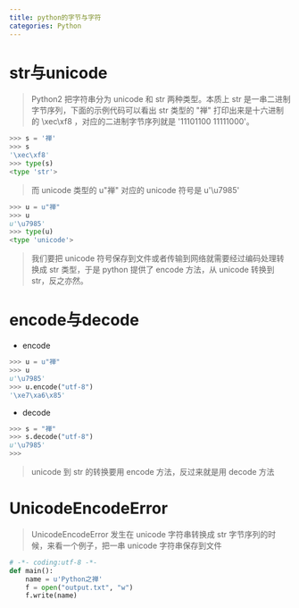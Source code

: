 ```yaml
---
title: python的字节与字符
categories: Python
---
```


# str与unicode
> Python2 把字符串分为 unicode 和 str 两种类型。本质上 str 是一串二进制字节序列，下面的示例代码可以看出 str 类型的 "禅" 打印出来是十六进制的 \xec\xf8 ，对应的二进制字节序列就是 '11101100 11111000'。

``` py
>>> s = '禅'
>>> s
'\xec\xf8'
>>> type(s)
<type 'str'>
```
> 而 unicode 类型的 u"禅" 对应的 unicode 符号是 u'\u7985'

``` py
>>> u = u"禅"
>>> u
u'\u7985'
>>> type(u)
<type 'unicode'>
```
> 我们要把 unicode 符号保存到文件或者传输到网络就需要经过编码处理转换成 str 类型，于是 python 提供了 encode 方法，从 unicode 转换到 str，反之亦然。

# encode与decode
- encode
``` py
>>> u = u"禅"
>>> u
u'\u7985'
>>> u.encode("utf-8")
'\xe7\xa6\x85'
```
- decode
``` py
>>> s = "禅"
>>> s.decode("utf-8")
u'\u7985'
>>>
```
> unicode 到 str 的转换要用 encode 方法，反过来就是用 decode 方法

# UnicodeEncodeError
> UnicodeEncodeError 发生在 unicode 字符串转换成 str 字节序列的时候，来看一个例子，把一串 unicode 字符串保存到文件

``` py
# -*- coding:utf-8 -*-
def main():
    name = u'Python之禅'
    f = open("output.txt", "w")
    f.write(name)


```
